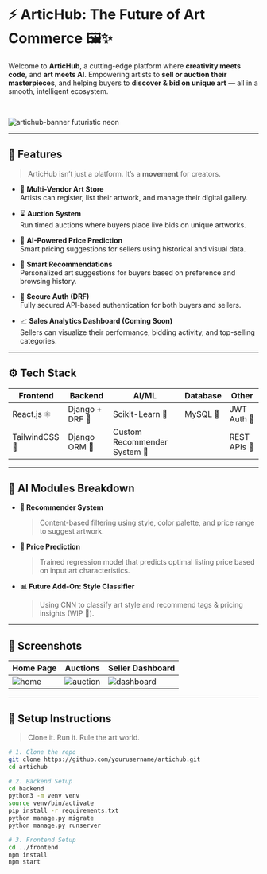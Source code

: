 # ⚡️ ArticHub: The Future of  Art Commerce 🖼️✨

Welcome to **ArticHub**, a cutting-edge platform where **creativity meets code**, and **art meets AI**. Empowering artists to **sell or auction their masterpieces**, and helping buyers to **discover & bid on unique art** — all in a smooth, intelligent ecosystem.

<br/>

![artichub-banner futuristic neon](https://your-banner-link.com) <!-- You can design a banner with neon glitch vibes on Canva or Figma and link it here -->

---

## 🚀 Features

> ArticHub isn’t just a platform. It’s a **movement** for creators.

- 🎨 **Multi-Vendor Art Store**  
  Artists can register, list their artwork, and manage their digital gallery.

- ⌛ **Auction System**  
  Run timed auctions where buyers place live bids on unique artworks.

- 🧠 **AI-Powered Price Prediction**  
  Smart pricing suggestions for sellers using historical and visual data.

- 🖖 **Smart Recommendations**  
  Personalized art suggestions for buyers based on preference and browsing history.

- 🔐 **Secure Auth (DRF)**  
  Fully secured API-based authentication for both buyers and sellers.

- 📈 **Sales Analytics Dashboard (Coming Soon)**  
  Sellers can visualize their performance, bidding activity, and top-selling categories.

---

## ⚙️ Tech Stack

| Frontend | Backend | AI/ML | Database | Other |
|---------|---------|--------|----------|-------|
| React.js ⚛️ | Django + DRF 🐍 | Scikit-Learn 🧠 | MySQL 🐘 | JWT Auth 🔐 |
| TailwindCSS 🎨 | Django ORM 🧩 | Custom Recommender System 🎯 | | REST APIs 🚀 |

---

## 🧠 AI Modules Breakdown

- **🎯 Recommender System**  
  > Content-based filtering using style, color palette, and price range to suggest artwork.

- **💸 Price Prediction**  
  > Trained regression model that predicts optimal listing price based on input art characteristics.

- **📊 Future Add-On: Style Classifier**  
  > Using CNN to classify art style and recommend tags & pricing insights (WIP 🚧).

---

## 📸 Screenshots

<!-- Insert futuristic UI screenshots here -->
| Home Page | Auctions | Seller Dashboard |
|----------|----------|------------------|
| ![home](screens/home.png) | ![auction](screens/auction.png) | ![dashboard](screens/dashboard.png) |

---

## 🔧 Setup Instructions

> Clone it. Run it. Rule the art world.

```bash
# 1. Clone the repo
git clone https://github.com/yourusername/artichub.git
cd artichub

# 2. Backend Setup
cd backend
python3 -m venv venv
source venv/bin/activate
pip install -r requirements.txt
python manage.py migrate
python manage.py runserver

# 3. Frontend Setup
cd ../frontend
npm install
npm start
